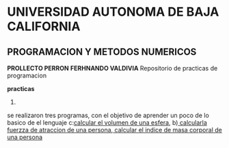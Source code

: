 #   UNIVERSIDAD AUTONOMA DE BAJA CALIFORNIA
## PROGRAMACION Y METODOS NUMERICOS
**PROLLECTO PERRON**
**FERHNANDO VALDIVIA**
  Repositorio de practicas de programacion
  
**practicas**

1. 
se realizaron tres programas, con el objetivo de aprender un poco de lo basico de el lenguaje c:[calcular el volumen de una esfera](https://github.com/fernando602/practicasdeprogramacion2020-2/blob/main/practica%201/ejercicio%20a.cpp), b)[ calcularla fuerzza de atraccion de  una persona](https://github.com/fernando602/practicasdeprogramacion2020-2/blob/main/practica%201/ejercicio%20b.cpp),[ calcular el indice de masa corporal de una persona](https://github.com/fernando602/practicasdeprogramacion2020-2/blob/main/practica%201/ejercicio%20c.cpp)
      
   


